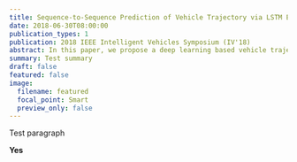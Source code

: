 ```yaml
---
title: Sequence-to-Sequence Prediction of Vehicle Trajectory via LSTM Encoder-Decoder Architecture
date: 2018-06-30T08:00:00
publication_types: 1
publication: 2018 IEEE Intelligent Vehicles Symposium (IV'18)
abstract: In this paper, we propose a deep learning based vehicle trajectory prediction technique which can generate the future trajectory sequence of surrounding vehicles in real time. We employ the encoder-decoder architecture which analyzes the pattern underlying in the past trajectory using the long short-term memory (LSTM) based encoder and generates the future trajectory sequence using the LSTM based decoder. This structure produces the K most likely trajectory candidates over occupancy grid map by employing the beam search technique which keeps the K locally best candidates from the decoder output. The experiments conducted on highway traffic scenarios show that the prediction accuracy of the proposed method is significantly higher than the conventional trajectory prediction techniques.
summary: Test summary
draft: false
featured: false
image:
  filename: featured
  focal_point: Smart
  preview_only: false
---
```

Test paragraph



**Yes**